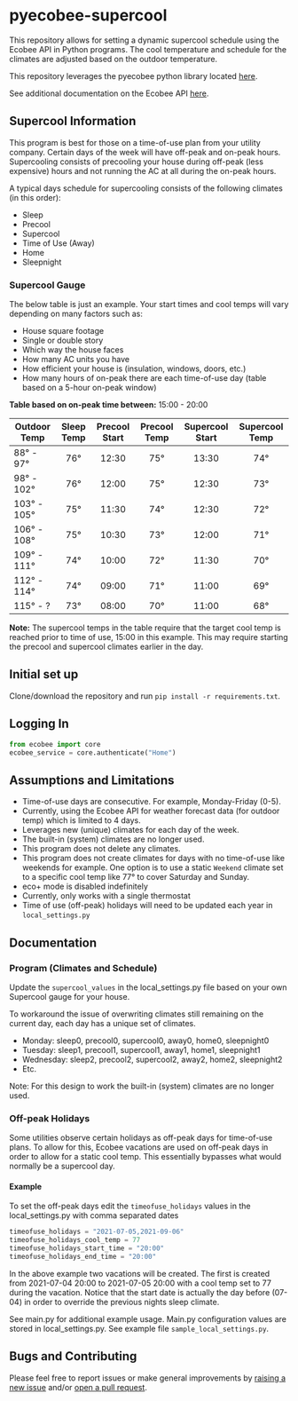 # pyecobee-supercool

This repository allows for setting a dynamic supercool schedule using the Ecobee API in Python programs.
The cool temperature and schedule for the climates are adjusted based on the outdoor temperature.

This repository leverages the pyecobee python library located [here](https://github.com/sfanous/Pyecobee).

See additional documentation on the Ecobee API [here](https://www.ecobee.com/home/developer/api/introduction/index.shtml).

## Supercool Information
This program is best for those on a time-of-use plan from your utility company.
Certain days of the week will have off-peak and on-peak hours.
Supercooling consists of precooling your house during off-peak (less expensive) hours and not running the AC at all
during the on-peak hours.

A typical days schedule for supercooling consists of the following climates (in this order):
- Sleep
- Precool
- Supercool
- Time of Use (Away)
- Home
- Sleepnight

### Supercool Gauge
The below table is just an example.  Your start times and cool temps will vary depending on many factors such as:
- House square footage
- Single or double story
- Which way the house faces
- How many AC units you have
- How efficient your house is (insulation, windows, doors, etc.)
- How many hours of on-peak there are each time-of-use day (table based on a 5-hour on-peak window)

**Table based on on-peak time between:** 15:00 - 20:00

|Outdoor Temp|Sleep Temp|Precool Start|Precool Temp|Supercool Start|Supercool Temp|
|------------|:--------:|:-----------:|:----------:|:-------------:|:------------:|
|88° - 97°   |76°       |12:30        |75°         |13:30          |74°           |
|98° - 102°  |76°       |12:00        |75°         |12:30          |73°           |
|103° - 105° |75°       |11:30        |74°         |12:30          |72°           |
|106° - 108° |75°       |10:30        |73°         |12:00          |71°           |
|109° - 111° |74°       |10:00        |72°         |11:30          |70°           |
|112° - 114° |74°       |09:00        |71°         |11:00          |69°           |
|115° - ?    |73°       |08:00        |70°         |11:00          |68°           |

**Note:** The supercool temps in the table require that the target cool temp is reached prior to time of use, 15:00 in this example.
This may require starting the precool and supercool climates earlier in the day.

## Initial set up
Clone/download the repository and run `pip install -r requirements.txt`.

## Logging In

```python
from ecobee import core
ecobee_service = core.authenticate("Home") 
```

## Assumptions and Limitations
- Time-of-use days are consecutive.  For example, Monday-Friday (0-5).
- Currently, using the Ecobee API for weather forecast data (for outdoor temp) which is limited to 4 days.
- Leverages new (unique) climates for each day of the week.
- The built-in (system) climates are no longer used.
- This program does not delete any climates.
- This program does not create climates for days with no time-of-use like weekends for example.  One option is to use a static `Weekend` climate set to a specific cool temp like 77° to cover Saturday and Sunday.
- eco+ mode is disabled indefinitely
- Currently, only works with a single thermostat
- Time of use (off-peak) holidays will need to be updated each year in `local_settings.py`

## Documentation

### Program (Climates and Schedule)
Update the `supercool_values` in the local_settings.py file based on your own Supercool gauge for your house. 

To workaround the issue of overwriting climates still remaining on the current day, each day has a unique set of climates.
- Monday: sleep0, precool0, supercool0, away0, home0, sleepnight0
- Tuesday: sleep1, precool1, supercool1, away1, home1, sleepnight1
- Wednesday: sleep2, precool2, supercool2, away2, home2, sleepnight2
- Etc.

Note: For this design to work the built-in (system) climates are no longer used.

### Off-peak Holidays
Some utilities observe certain holidays as off-peak days for time-of-use plans.
To allow for this, Ecobee vacations are used on off-peak days in order to allow for a static cool temp.
This essentially bypasses what would normally be a supercool day.

#### Example
To set the off-peak days edit the `timeofuse_holidays` values in the local_settings.py with comma separated dates
```python
timeofuse_holidays = "2021-07-05,2021-09-06"
timeofuse_holidays_cool_temp = 77
timeofuse_holidays_start_time = "20:00"
timeofuse_holidays_end_time = "20:00"
```
In the above example two vacations will be created.
The first is created from 2021-07-04 20:00 to 2021-07-05 20:00 with a cool temp set to 77 during the vacation.
Notice that the start date is actually the day before (07-04) in order to override the previous nights sleep climate.

See main.py for additional example usage.  Main.py configuration values are stored in local_settings.py.  See example file `sample_local_settings.py`.

## Bugs and Contributing

Please feel free to report issues or make general improvements by [raising a new issue](https://github.com/permster/pyecobee-supercool/issues/new) and/or [open a pull request](https://github.com/permster/pyecobee-supercool/compare).
